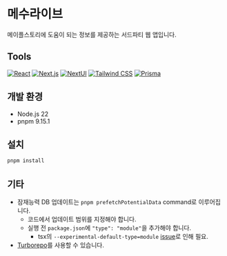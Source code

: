 # 메수라이브

메이플스토리에 도움이 되는 정보를 제공하는 서드파티 웹 앱입니다.

## Tools
[![React](https://img.shields.io/badge/React-61DAFB.svg?&style=for-the-badge&logo=React&logoColor=333)](https://react.dev/)
[![Next.js](https://img.shields.io/badge/Next.js-000000.svg?&style=for-the-badge&logo=Next.js)](https://nextjs.org/)
[![NextUI](https://img.shields.io/badge/NextUI-000000.svg?&style=for-the-badge&logo=NextUI)](https://nextui.org/)
[![Tailwind CSS](https://img.shields.io/badge/Tailwind_CSS-06B6D4.svg?&style=for-the-badge&logo=Tailwind-CSS&logoColor=FFF)](https://nextui.org/)
[![Prisma](https://img.shields.io/badge/Prisma-2D3748.svg?&style=for-the-badge&logo=Prisma&logoColor=white)](https://www.prisma.io/)

## 개발 환경
- Node.js 22
- pnpm 9.15.1

## 설치
```bash
pnpm install
```
## 기타
- 잠재능력 DB 업데이트는 `pnpm prefetchPotentialData` command로 이루어집니다.
  - 코드에서 업데이트 범위를 지정해야 합니다.
  - 실행 전 `package.json`에 `"type": "module"`을 추가해야 합니다.
    - tsx의 `--experimental-default-type=module` [issue](https://github.com/privatenumber/tsx/issues/687)로 인해 필요.
- [Turborepo](https://turbo.build/repo/docs)를 사용할 수 있습니다.
